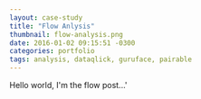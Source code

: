 ```yaml
---
layout: case-study
title: "Flow Anlysis"
thumbnail: flow-analysis.png
date: 2016-01-02 09:15:51 -0300
categories: portfolio
tags: analysis, dataqlick, guruface, pairable
---
```

Hello world, I'm the flow post...'
